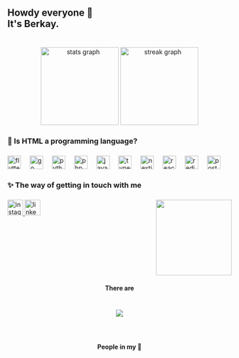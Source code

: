 <br clear="both">

<h2 align="left">Howdy everyone 👋<br>It's Berkay.</h2>

###

<br clear="both">

<div align="center">
  <img src="https://github-readme-stats.vercel.app/api?username=BerkayMazman&hide_title=true&hide_rank=false&show_icons=true&include_all_commits=true&count_private=true&disable_animations=false&theme=moltack&locale=en&hide_border=true&border_radius=40" height="175" alt="stats graph"  />
  <img src="https://streak-stats.demolab.com?user=BerkayMazman&locale=en&mode=daily&theme=moltack&hide_border=true&border_radius=40&date_format=j M[ Y]" height="175" alt="streak graph"  />
</div>

###

<h3 align="left">🧐 Is HTML a programming language?</h3>

###

<div align="left">
  <img src="https://cdn.jsdelivr.net/gh/devicons/devicon/icons/flutter/flutter-original.svg" height="30" alt="flutter logo"  />
  <img width="12" />
  <img src="https://cdn.jsdelivr.net/gh/devicons/devicon/icons/go/go-original-wordmark.svg" height="30" alt="go logo"  />
  <img width="12" />
  <img src="https://cdn.jsdelivr.net/gh/devicons/devicon/icons/python/python-original.svg" height="30" alt="python logo"  />
  <img width="12" />
  <img src="https://cdn.jsdelivr.net/gh/devicons/devicon/icons/php/php-plain.svg" height="30" alt="php logo"  />
  <img width="12" />
  <img src="https://cdn.jsdelivr.net/gh/devicons/devicon/icons/javascript/javascript-original.svg" height="30" alt="javascript logo"  />
  <img width="12" />
  <img src="https://cdn.jsdelivr.net/gh/devicons/devicon/icons/typescript/typescript-original.svg" height="30" alt="typescript logo"  />
  <img width="12" />
  <img src="https://cdn.jsdelivr.net/gh/devicons/devicon/icons/nextjs/nextjs-line.svg" height="30" alt="nextjs logo"  />
  <img width="12" />
  <img src="https://cdn.jsdelivr.net/gh/devicons/devicon/icons/react/react-original.svg" height="30" alt="react logo"  />
  <img width="12" />
  <img src="https://cdn.jsdelivr.net/gh/devicons/devicon/icons/redis/redis-plain.svg" height="30" alt="redis logo"  />
  <img width="12" />
  <img src="https://cdn.jsdelivr.net/gh/devicons/devicon/icons/postgresql/postgresql-plain.svg" height="30" alt="postgresql logo"  />
</div>

###

<h3 align="left">✨ The way of getting in touch with me</h3>

###

<img align="right" height="170" src="https://media.giphy.com/media/v1.Y2lkPTc5MGI3NjExczhlOHcyb2N2dWRrcTRlZG5wdjFmdHF4amttZHcxdnN2NjhtaGhnZSZlcD12MV9pbnRlcm5hbF9naWZfYnlfaWQmY3Q9Zw/o97NgycnULg3HeCsWP/giphy.gif"  />

###

<div align="left">
  <a href="https://instagram.com/berkaaymazman" target="_blank">
    <img src="https://img.shields.io/static/v1?message=Instagram&logo=instagram&label=&color=E4405F&logoColor=white&labelColor=&style=for-the-badge" height="35" alt="instagram logo"  />
  </a>
  <a href="https://linkedin.com/in/berkaymazman" target="_blank">
    <img src="https://img.shields.io/static/v1?message=LinkedIn&logo=linkedin&label=&color=0077B5&logoColor=white&labelColor=&style=for-the-badge" height="35" alt="linkedin logo"  />
  </a>
</div>

###

<br clear="both">

<h4 align="center">There are</h4>

###

<br clear="both">

<div align="center">
  <img src="https://profile-counter.glitch.me/BerkayMazman/count.svg?"  />
</div>

###

<br clear="both">

<h4 align="center">People in my 💜</h4>

###
